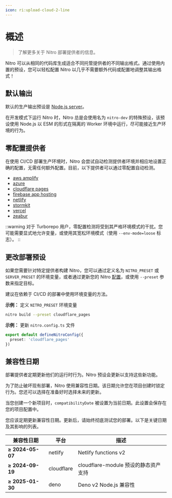 ```yaml
---
icon: ri:upload-cloud-2-line
---
```


# 概述

> 了解更多关于 Nitro 部署提供者的信息。

Nitro 可以从相同的代码库生成适合不同托管提供者的不同输出格式。通过使用内置的预设，您可以轻松配置 Nitro 以几乎不需要额外代码或配置地调整其输出格式！

## 默认输出

默认的生产输出预设是 [Node.js server](/deploy/node)。

在开发模式下运行 Nitro 时，Nitro 总是会使用名为 `nitro-dev` 的特殊预设，该预设使用 Node.js 以 ESM 的形式在隔离的 Worker 环境中运行，尽可能接近生产环境的行为。

## 零配置提供者

在使用 CI/CD 部署生产环境时，Nitro 会尝试自动检测提供者环境并相应地设置正确的配置，无需任何额外配置。目前，以下提供者可以通过零配置自动检测。

- [aws amplify](/deploy/providers/aws-amplify)
- [azure](/deploy/providers/azure)
- [cloudflare pages](/deploy/providers/cloudflare#cloudflare-pages)
- [firebase app hosting](/deploy/providers/firebase#firebase-app-hosting)
- [netlify](/deploy/providers/netlify)
- [stormkit](/deploy/providers/stormkit)
- [vercel](/deploy/providers/vercel)
- [zeabur](/deploy/providers/zeabur)

::warning
对于 Turborepo 用户，零配置检测将受到其严格环境模式的干扰。您可能需要显式地允许变量，或使用其宽松环境模式（使用 `--env-mode=loose` 标志）。
::

## 更改部署预设

如果您需要针对特定提供者构建 Nitro，您可以通过定义名为 `NITRO_PRESET` 或 `SERVER_PRESET` 的环境变量，或者通过更新您的 Nitro [配置](/guide/configuration)，或使用 `--preset` 参数来指定目标。

建议在依赖于 CI/CD 的部署中使用环境变量的方法。

**示例：** 定义 `NITRO_PRESET` 环境变量
```bash
nitro build --preset cloudflare_pages
```

**示例：** 更新 `nitro.config.ts` 文件

```ts
export default defineNitroConfig({
  preset: 'cloudflare_pages'
})
```

## 兼容性日期

部署提供者定期更新他们的运行时行为。Nitro 预设会更新以支持这些新功能。

为了防止破坏现有部署，Nitro 使用兼容性日期。该日期允许您在项目创建时锁定行为。您还可以选择在准备好时选择未来的更新。

当您创建一个新项目时，`compatibilityDate` 被设置为当前日期。此设置会保存在您的项目配置中。

您应该定期更新兼容性日期。更新后，请始终彻底测试您的部署。以下是关键日期及其影响的列表。

<!-- automd:compatDate -->

| 兼容性日期 | 平台 | 描述 |
|------|----------|-------------|
| **≥ 2024-05-07** | netlify | Netlify functions v2 |
| **≥ 2024-09-19** | cloudflare | cloudflare-module 预设的静态资产支持 |
| **≥ 2025-01-30** | deno | Deno v2 Node.js 兼容性 |

<!-- /automd -->